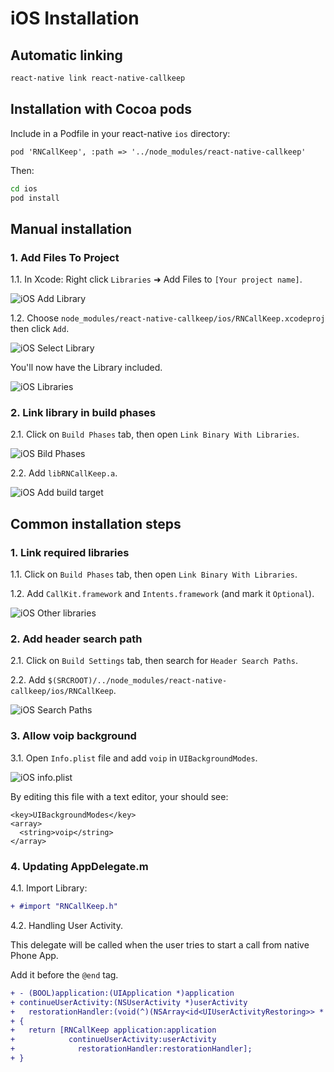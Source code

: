 # iOS Installation

## Automatic linking

```sh
react-native link react-native-callkeep
```

## Installation with Cocoa pods

Include in a Podfile in your react-native `ios` directory:

```
pod 'RNCallKeep', :path => '../node_modules/react-native-callkeep'
```

Then:
```bash
cd ios
pod install
```

## Manual installation

### 1. Add Files To Project

1.1. In Xcode: Right click `Libraries` ➜ Add Files to `[Your project name]`.

![iOS Add Library](pictures/ios-add-library.png)

1.2. Choose `node_modules/react-native-callkeep/ios/RNCallKeep.xcodeproj` then click `Add`.

![iOS Select Library](pictures/ios-select-library.png)

You'll now have the Library included.

![iOS Libraries](pictures/ios-libraries.png)

### 2. Link library in build phases

2.1. Click on `Build Phases` tab, then open `Link Binary With Libraries`.

![iOS Bild Phases](pictures/ios-build-phases.png)

2.2. Add `libRNCallKeep.a`.

![iOS Add build target](pictures/ios-add-build-target.png)

## Common installation steps

### 1. Link required libraries

1.1. Click on `Build Phases` tab, then open `Link Binary With Libraries`.

1.2. Add `CallKit.framework` and `Intents.framework` (and mark it `Optional`).

![iOS Other libraries](pictures/ios-other-libraries.png)

### 2. Add header search path

2.1. Click on `Build Settings` tab, then search for `Header Search Paths`.

2.2. Add `$(SRCROOT)/../node_modules/react-native-callkeep/ios/RNCallKeep`.

![iOS Search Paths](pictures/ios-search-paths.png)

### 3. Allow voip background

3.1. Open `Info.plist` file and add `voip` in `UIBackgroundModes`.

![iOS info.plist](pictures/ios-info-plist.png)

By editing this file with a text editor, your should see:

```
<key>UIBackgroundModes</key>
<array>
  <string>voip</string>
</array>
```

### 4. Updating AppDelegate.m

4.1. Import Library:

```diff
+ #import "RNCallKeep.h"
```

4.2. Handling User Activity.

This delegate will be called when the user tries to start a call from native Phone App.

Add it before the `@end` tag.

```diff
+ - (BOOL)application:(UIApplication *)application
+ continueUserActivity:(NSUserActivity *)userActivity
+   restorationHandler:(void(^)(NSArray<id<UIUserActivityRestoring>> * __nullable restorableObjects))restorationHandler
+ {
+   return [RNCallKeep application:application
+            continueUserActivity:userActivity
+              restorationHandler:restorationHandler];
+ }
```
